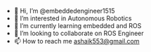 - 👋 Hi, I’m @embeddedengineer1515
- 👀 I’m interested in Autonomous Robotics
- 🌱 I’m currently learning embedded and ROS
- 💞️ I’m looking to collaborate on ROS Engineer
- 📫 How to reach me ashaik553@gmail.com

<!---
embeddedengineer1515/embeddedengineer1515 is a ✨ special ✨ repository because its `README.md` (this file) appears on your GitHub profile.
You can click the Preview link to take a look at your changes.
--->
